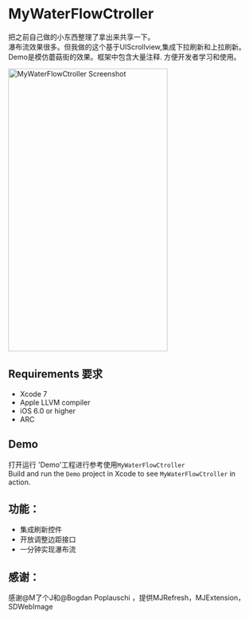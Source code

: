 # MyWaterFlowCtroller
把之前自己做的小东西整理了拿出来共享一下。  
瀑布流效果很多。但我做的这个基于UIScrollview,集成下拉刷新和上拉刷新。Demo是模仿蘑菇街的效果。框架中包含大量注释.
方便开发者学习和使用。</br>

<img src="https://github.com/NengQuan/MyWaterFlowCtroller/blob/master/NQWaterFlowController/MyWaterFlow.gif" alt="MyWaterFlowCtroller Screenshot" width="320" height="568" />

## Requirements 要求
* Xcode 7 
* Apple LLVM compiler
* iOS 6.0 or higher
* ARC

## Demo
打开运行 'Demo'工程进行参考使用`MyWaterFlowCtroller` </br>
Build and run the `Demo` project in Xcode to see `MyWaterFlowCtroller` in action.

## 功能：
* 集成刷新控件
* 开放调整边距接口
* 一分钟实现瀑布流

## 感谢：
感谢@M了个J和@Bogdan Poplauschi ，提供MJRefresh，MJExtension，SDWebImage


